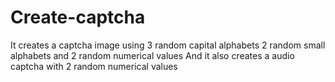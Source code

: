 # Create-captcha
It creates a captcha image using 3 random capital alphabets 2 random small alphabets and 2 random numerical values
And it also creates a audio captcha with 2 random numerical values
